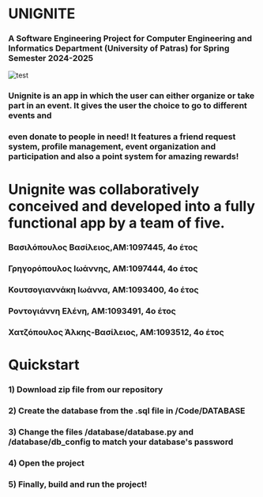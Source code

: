 # UNIGNITE 
### A Software Engineering Project for Computer Engineering and Informatics Department (University of Patras) for Spring Semester 2024-2025


![test](https://github.com/user-attachments/assets/90fd4c66-e7fb-457c-9b7b-a4a2c3c9e34a)

### Unignite is an app in which the user can either organize or take part in an event. It gives the user the choice to go to different events and
### even donate to people in need! It features a friend request system, profile management, event organization and participation and also a point system for amazing rewards!

# Unignite was collaboratively conceived and developed into a fully functional app by a team of five.
### Βασιλόπουλος Βασίλειος,ΑΜ:1097445, 4ο έτος 
### Γρηγορόπουλος Ιωάννης, ΑΜ:1097444, 4ο έτος 
### Κουτσογιαννάκη Ιωάννα, ΑΜ:1093400, 4ο έτος 
### Ροντογιάννη Ελένη, ΑΜ:1093491, 4ο έτος 
### Χατζόπουλος Άλκης-Βασίλειος, ΑΜ:1093512, 4ο έτος 





# Quickstart
### 1) Download zip file from our repository
### 2) Create the database from the .sql file in /Code/DATABASE
### 3) Change the files /database/database.py and /database/db_config to match your database's password
### 4) Open the project
### 5) Finally, build and run the project!

